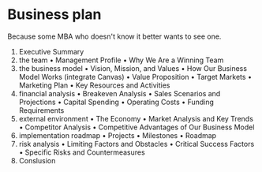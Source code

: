 # Business plan

Because some MBA who doesn't know it better wants to see one.

1. Executive Summary
2. the team
• Management Profile
• Why We Are a Winning Team
3. the business model
• Vision, Mission, and Values
• How Our Business Model Works (integrate Canvas)
• Value Proposition
• Target Markets
• Marketing Plan
• Key Resources and Activities
4. financial analysis
• Breakeven Analysis
• Sales Scenarios and Projections
• Capital Spending
• Operating Costs
• Funding Requirements
5. external environment
• The Economy
• Market Analysis and Key Trends
• Competitor Analysis
• Competitive Advantages of Our Business Model
6. implementation roadmap
• Projects
• Milestones
• Roadmap
7. risk analysis
• Limiting Factors and Obstacles
• Critical Success Factors
• Specific Risks and Countermeasures
8. Conslusion
